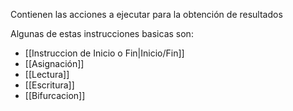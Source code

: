 Contienen las acciones a ejecutar  para la obtención de resultados

Algunas de estas instrucciones basicas son:

* [[Instruccion de Inicio o Fin|Inicio/Fin]]
* [[Asignación]]
* [[Lectura]]
* [[Escritura]]
* [[Bifurcacion]]


